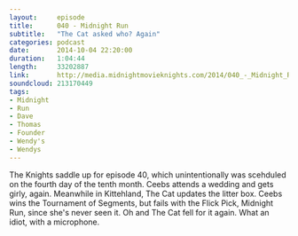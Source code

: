 ```yaml
---
layout:     episode
title:      040 - Midnight Run
subtitle:   "The Cat asked who? Again"
categories: podcast
date:       2014-10-04 22:20:00
duration:   1:04:44
length:     33202887
link:       http://media.midnightmovieknights.com/2014/040_-_Midnight_Run.m4a
soundcloud: 213170449
tags:
- Midnight
- Run
- Dave
- Thomas
- Founder
- Wendy's
- Wendys
---
```

The Knights saddle up for episode 40, which unintentionally was scehduled on the fourth day of the tenth month. Ceebs attends a wedding and gets girly, again. Meanwhile in Kittehland, The Cat updates the litter box. Ceebs wins the Tournament of Segments, but fails with the Flick Pick, Midnight Run, since she's never seen it. Oh and The Cat fell for it again. What an idiot, with a microphone.